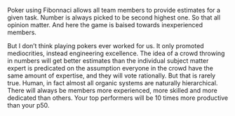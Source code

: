 Poker using Fibonnaci allows all team members to provide estimates for a given task. 
Number is always picked to be second highest one. So that all opinion matter. And here the game is baised towards inexperienced members.

But I don’t think playing pokers ever worked for us. It only promoted mediocrities, instead engineering excellence. The idea of a crowd throwing in numbers will get better estimates than the individual subject matter expert is predicated on the assumption everyone in the crowd have the same amount of expertise, and they will vote rationally. But that is rarely true. Human, in fact almost all organic systems are naturally hierarchical. There will always be members more experienced, more skilled and more dedicated than others. Your top performers will be 10 times more productive than your p50.